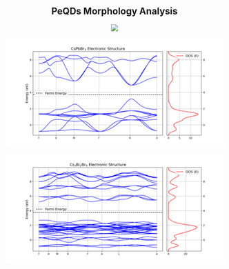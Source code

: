 <h2 align="center"> PeQDs Morphology Analysis </h2>

<p align="center"><img src="https://github.com/gabrielxvr/PeQDs-morphology-analysis/assets/106620307/88f467e8-48fd-4fa9-8e29-710ac231c8f0"></p>

<p align="center"><img src="https://github.com/gabrielxvr/PeQDs-morphology-analysis/blob/main/CsPbBr3/banda_CsPbBr3.png"></p>

<p align="center"><img src="https://github.com/gabrielxvr/PeQDs-morphology-analysis/blob/main/Cs3Bi2Br9/banda_Cs3Bi2Br9.png"></p>



